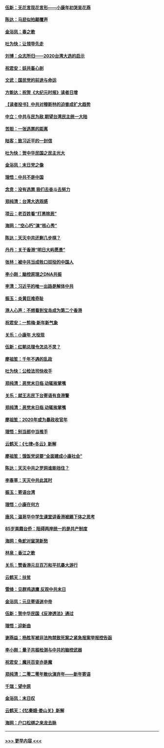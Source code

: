 #### [伍新：无花言现花言形——小康年初哭吴花燕](../pages/nsc993/n11800044.md?t=01180411) 
#### [陈达：马屁似拍颠覆声](../pages/nsc993/n11800010.md?t=01180411) 
#### [金浴凤：春之歌](../pages/nsc993/n11797687.md?t=01180411) 
#### [吐为快：让领导先走](../pages/nsc993/n11797512.md?t=01180411) 
#### [刘博：众志所归——2020台湾大选的启示](../pages/nsc993/n11796878.md?t=01180411) 
#### [祝君安：妖共畜心剖](../pages/nsc993/n11794273.md?t=01180411) 
#### [文武：国民党的前途与命运](../pages/nsc993/n11794198.md?t=01180411) 
#### [方能达：祝贺《大纪元时报》读者日增](../pages/nsc993/n11793807.md?t=01180411) 
#### [【读者投书】中共对穆斯林的迫害成扩大趋势](../pages/nsc993/n11791371.md?t=01180411) 
#### [中立：中共与民为敌 期望台湾民主统一大陆](../pages/nsc993/n11790392.md?t=01180411) 
#### [苦胆：一张选票的距离](../pages/nsc993/n11788914.md?t=01180411) 
#### [陆客：致习近平的一封信](../pages/nsc993/n11788867.md?t=01180411) 
#### [吐为快：贺中华民国之民主光大](../pages/nsc993/n11788618.md?t=01180411) 
#### [金浴凤：末日党之像](../pages/nsc993/n11787475.md?t=01180411) 
#### [理悟：中共不是中国](../pages/nsc993/n11787463.md?t=01180411) 
#### [念贲：没有选票  我们去奋斗去努力](../pages/nsc993/n11787398.md?t=01180411) 
#### [郑纯清：台湾大选观感](../pages/nsc993/n11786210.md?t=01180411) 
#### [项云：老百姓看“打黑除恶”](../pages/nsc993/n11785398.md?t=01180411) 
#### [海网：“空心朽”演“核心秀”](../pages/nsc993/n11783874.md?t=01180411) 
#### [陈达：天灭中共还剩几步棋？](../pages/nsc993/n11783719.md?t=01180411) 
#### [丹丹：关于香港“明日大屿愿景”](../pages/nsc993/n11783273.md?t=01180411) 
#### [张林：被中共当成牲口奴役的中国人](../pages/nsc993/n11782397.md?t=01180411) 
#### [李小刚：脑控原理之DNA共振](../pages/nsc993/n11780962.md?t=01180411) 
#### [李清：习近平的唯一出路是解体中共](../pages/nsc993/n11780866.md?t=01180411) 
#### [振玉：炎黄巨难奇耻](../pages/nsc993/n11779632.md?t=01180411) 
#### [港人心声：不想看到宝岛成为第二个香港](../pages/nsc993/n11778817.md?t=01180411) 
#### [祝君安：一剪梅‧新年新气象](../pages/nsc993/n11776340.md?t=01180411) 
#### [关乐：小康年 大役现](../pages/nsc993/n11774213.md?t=01180411) 
#### [伍新：红朝总理令怎总不灵？](../pages/nsc993/n11770813.md?t=01180411) 
#### [廖祖笙：千年不遇的乱政](../pages/nsc993/n11770373.md?t=01180411) 
#### [吐为快：公检法司快收手](../pages/nsc993/n11770359.md?t=01180411) 
#### [郑纯清：恶党末日临 动辄挨掌嘴](../pages/nsc993/n11769912.md?t=01180411) 
#### [关乐：就王志民下台寄语有良港警](../pages/nsc993/n11769903.md?t=01180411) 
#### [郑纯清：恶党末日临 动辄挨掌嘴](../pages/nsc993/n11769356.md?t=01180411) 
#### [廖祖笙：2020年或为暴政收官年](../pages/nsc993/n11768216.md?t=01180411) 
#### [理悟：别当郎中当推手](../pages/nsc993/n11768243.md?t=01180411) 
#### [云鹤天：《七律▪冬云》新解](../pages/nsc993/n11768204.md?t=01180411) 
#### [廖祖笙：饿饭党说要“全面建成小康社会”](../pages/nsc993/n11767482.md?t=01180411) 
#### [陈达：天灭中共之罗网谁能挡住？](../pages/nsc993/n11767465.md?t=01180411) 
#### [李春草：天灭中共此其时](../pages/nsc993/n11767452.md?t=01180411) 
#### [振玉：寄语台湾](../pages/nsc993/n11767432.md?t=01180411) 
#### [理悟：小康在何方](../pages/nsc993/n11767394.md?t=01180411) 
#### [唐风：温哥华中学生课堂讲香港被踢下体之思考](../pages/nsc993/n11766848.md?t=01180411) 
#### [85岁美籍台侨：阻碍两岸统一的是共产制度](../pages/nsc993/n11765043.md?t=01180411) 
#### [海网：龟蛇对鼠哭新愁](../pages/nsc993/n11764895.md?t=01180411) 
#### [林泉：香江之歌](../pages/nsc993/n11764415.md?t=01180411) 
#### [关乐：赞香港元旦百万和平抗暴大游行](../pages/nsc993/n11764382.md?t=01180411) 
#### [云鹤天：扶贫](../pages/nsc993/n11764245.md?t=01180411) 
#### [雪绮：见群鸡退鹰  反观中共末日](../pages/nsc993/n11762112.md?t=01180411) 
#### [金浴凤：元旦寄语迷中帝](../pages/nsc993/n11761788.md?t=01180411) 
#### [伍新：贺中华民国《反渗透法》通过](../pages/nsc993/n11761994.md?t=01180411) 
#### [理悟：迎新曲](../pages/nsc993/n11761152.md?t=01180411) 
#### [谢燕益：杨胜军被非法拘禁致死案之紧急报案举报控告函](../pages/nsc993/n11756134.md?t=01180411) 
#### [李小刚：量子共振检测与中共的脑控武器](../pages/nsc993/n11754518.md?t=01180411) 
#### [祝君安：魔共百变亦是魔](../pages/nsc993/n11754469.md?t=01180411) 
#### [郑纯清：二零二零年散伙演弃年——新年寄语](../pages/nsc993/n11754195.md?t=01180411) 
#### [千瑞：望中原](../pages/nsc993/n11754159.md?t=01180411) 
#### [金浴凤：末日叹](../pages/nsc993/n11752359.md?t=01180411) 
#### [云鹤天：《忆秦娥‧娄山关》新解](../pages/nsc993/n11752348.md?t=01180411) 
#### [海网：户口松绑之来龙去脉](../pages/nsc993/n11752328.md?t=01180411) 

----
#### [ >>> 更早内容 <<< ](../indexes/nsc993-earlier.md)
